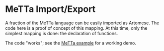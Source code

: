 
MeTTa Import/Export
===================

A fraction of the MeTTa language can be easily imported as Artomese.
The code here is a proof of concept of this mapping.  At this time,
only the simplest mapping is done: the declaration of functions.

The code "works"; see the
[MeTTa example](../../../examples/foreign/metta-lisp.scm)
for a working demo.
